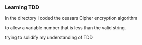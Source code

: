 ### Learning TDD

In the directory i coded the ceasars Cipher encryption algorithm

to allow a variable number that is less than the valid string.

trying to solidify my understanding of TDD